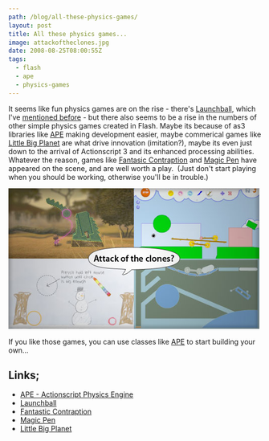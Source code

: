 ```yaml
---
path: /blog/all-these-physics-games/
layout: post
title: All these physics games...
image: attackoftheclones.jpg
date: 2008-08-25T08:00:55Z
tags:
  - flash
  - ape
  - physics-games
---
```


It seems like fun physics games are on the rise - there's [Launchball](http://www.sciencemuseum.org.uk/launchpad/launchball/), which I've [mentioned before](http://www.psyked.co.uk/adobe/flash/launchball-an-awesome-flash-game.htm) \- but there also seems to be a rise in the numbers of other simple physics games created in Flash. Maybe its because of as3 libraries like [APE](http://www.cove.org/ape/index.htm) making development easier, maybe commerical games like [Little Big Planet](http://www.littlebigplanet.com/en_GB/) are what drive innovation (imitation?), maybe its even just down to the arrival of Actionscript 3 and its enhanced processing abilities. Whatever the reason, games like [Fantasic Contraption](http://fantasticcontraption.com/) and [Magic Pen](http://www.miniclip.com/games/magic-pen/en/) have appeared on the scene, and are well worth a play.  (Just don't start playing when you should be working, otherwise you'll be in trouble.)

![](attackoftheclones.jpg)

If you like those games, you can use classes like [APE](http://www.cove.org/ape/index.htm) to start building your own...

## Links;

- [APE - Actionscript Physics Engine](http://www.cove.org/ape/index.htm)
- [Launchball](http://www.psyked.co.uk/adobe/flash/launchball-an-awesome-flash-game.htm)
- [Fantastic Contraption](http://fantasticcontraption.com/)
- [Magic Pen](http://www.miniclip.com/games/magic-pen/en/)
- [Little Big Planet](http://www.littlebigplanet.com/en_GB/)
